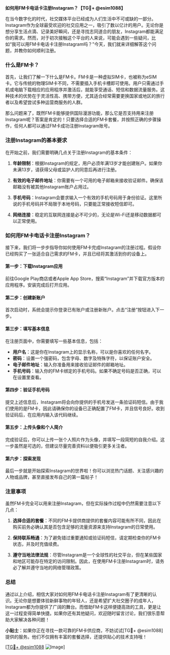**如何用FM卡电话卡注册Instagram？【TG💪+ @esim1088】**

在当今数字化的时代，社交媒体平台已经成为人们生活中不可或缺的一部分。Instagram作为全球最受欢迎的社交应用之一，吸引了数以亿计的用户。无论你是想分享生活点滴、记录美好瞬间，还是寻找志同道合的朋友，Instagram都能满足你的需求。然而，对于初次接触这个平台的人来说，可能会遇到一些疑问，比如“我可以用FM卡电话卡注册Instagram吗？”今天，我们就来详细解答这个问题，并教你如何顺利注册。

### 什么是FM卡？

首先，让我们了解一下什么是FM卡。FM卡是一种虚拟SIM卡，也被称为eSIM卡。它与传统的物理SIM卡不同，不需要插入手机卡槽即可使用。用户只需通过手机或电脑下载相应的应用程序并激活后，就能享受通话、短信和数据流量服务。这种技术的优势在于灵活性高、携带方便，尤其适合经常需要更换国家或地区的旅行者以及希望尝试多种运营商服务的人群。

那么问题来了，既然FM卡能够提供国际漫游功能，那么它是否支持用来注册Instagram呢？答案是肯定的！只要选择合适的FM卡套餐，并按照正确的步骤操作，任何人都可以通过FM卡成功注册Instagram账号。

### 注册Instagram的基本要求

在开始之前，我们需要明确几点关于注册Instagram的基本条件：

1. **年龄限制**：根据Instagram的规定，用户必须年满13岁才能创建账户。如果你未满13岁，请获得父母或监护人的同意后再进行注册。
   
2. **有效的电子邮件地址**：你需要有一个可用的电子邮箱来接收验证邮件。确保该邮箱没有被其他Instagram账户占用过。

3. **手机号码**：Instagram会要求输入一个有效的手机号码用于身份验证。这里所说的手机号码并不局限于本地号码，只要能正常接收短信即可。

4. **网络连接**：稳定的互联网连接是必不可少的，无论是Wi-Fi还是移动数据都可以正常使用。

### 如何用FM卡电话卡注册Instagram？

接下来，我们将一步步指导你如何使用FM卡完成Instagram的注册过程。假设你已经购买了一张适合自己需求的FM卡，并且已经将其激活到你的设备上。

#### 第一步：下载Instagram应用

前往Google Play商店或者Apple App Store，搜索“Instagram”并下载官方版本的应用程序。安装完成后打开应用。

#### 第二步：创建新账户

首次启动时，系统会提示你登录已有账户或注册新账户。点击“注册”按钮进入下一步。

#### 第三步：填写基本信息

在注册页面中，你需要填写一些基本信息，包括：
- **用户名**：这是你在Instagram上的显示名称，可以是你喜欢的任何名字。
- **密码**：设置一个强密码，包含字母、数字及特殊字符，以保证账户安全。
- **电子邮件地址**：输入你准备用来接收验证邮件的邮箱地址。
- **手机号码**：输入你的FM卡绑定的手机号码。如果不确定号码是否正确，可以在设置里查看。

#### 第四步：验证手机号码

提交上述信息后，Instagram将会向你提供的手机号发送一条验证码短信。由于我们使用的是FM卡，因此请确保你的设备已正确配置了FM卡，并且信号良好。收到验证码后，在应用内输入该代码继续。

#### 第五步：上传头像和个人简介

完成验证后，你可以上传一张个人照片作为头像，并填写一段简短的自我介绍。这一步虽然是可选的，但建议尽量完善资料以便吸引更多关注者。

#### 第六步：探索发现

最后一步就是开始探索Instagram的世界啦！你可以浏览热门话题、关注感兴趣的人物或品牌，甚至直接发布自己的第一篇帖子！

### 注意事项

虽然FM卡完全可以用来注册Instagram，但在实际操作过程中仍然需要注意以下几点：

1. **选择合适的套餐**：不同的FM卡提供商提供的套餐内容可能有所不同，因此在购买前务必确认其是否包含足够的流量资源来支持Instagram的日常使用。

2. **保持联系畅通**：为了避免错过重要通知或验证码短信，请定期检查你的FM卡状态，并及时充值续费。

3. **遵守当地法律法规**：尽管Instagram是一个全球性的社交平台，但在某些国家和地区可能存在特定的访问限制。因此，在使用FM卡注册Instagram时，请务必了解并遵守当地的网络管理政策。

### 总结

通过以上介绍，相信大家对如何用FM卡电话卡注册Instagram有了更清晰的认识。无论你是想要体验新鲜事物的年轻人，还是希望扩大社交圈子的成年人，Instagram都为你提供了广阔的舞台。而借助FM卡这样便捷高效的工具，更是让这一过程变得简单快捷。如果你还有其他疑问，欢迎随时留言讨论，我们很乐意帮助大家解决各种问题！

**小贴士**：如果你正在寻找一款可靠的FM卡供应商，不妨试试[TG💪+ @esim1088]提供的服务。他们不仅拥有丰富的套餐选择，还提供贴心的技术支持哦！

[[TG💪+ @esim1088](https://t.me/s/esim1088) ![Image](https://i.postimg.cc/4NQfJmqS/Snipaste-2025-05-13-00-14-12.png)]
